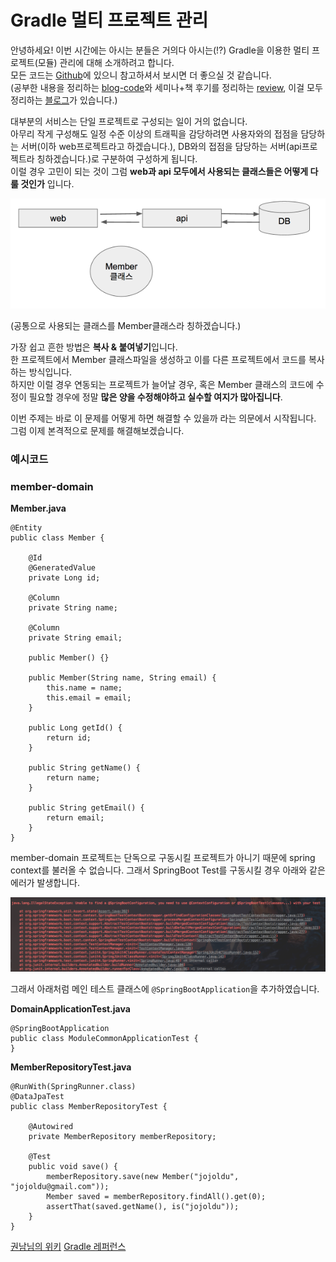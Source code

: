 # Gradle 멀티 프로젝트 관리
안녕하세요! 이번 시간에는 아시는 분들은 거의다 아시는(!?) Gradle을 이용한 멀티 프로젝트(모듈) 관리에 대해 소개하려고 합니다.  
모든 코드는 [Github](https://github.com/jojoldu/blog-code/tree/master/java/enum-mapper)에 있으니 참고하셔서 보시면 더 좋으실 것 같습니다.  
(공부한 내용을 정리하는 [blog-code](https://github.com/jojoldu/blog-code)와 세미나+책 후기를 정리하는 [review](https://github.com/jojoldu/review), 이걸 모두 정리하는 [블로그](http://jojoldu.tistory.com/)가 있습니다.)<br/>  

대부분의 서비스는 단일 프로젝트로 구성되는 일이 거의 없습니다.  
아무리 작게 구성해도 일정 수준 이상의 트래픽을 감당하려면 사용자와의 접점을 담당하는 서버(이하 web프로젝트라고 하겠습니다.), DB와의 접점을 담당하는 서버(api프로젝트라 칭하겠습니다.)로 구분하여 구성하게 됩니다.  
이럴 경우 고민이 되는 것이 그럼 **web과 api 모두에서 사용되는 클래스들은 어떻게 다룰 것인가** 입니다.  

![서버구성](./images/서버구성.png)  

(공통으로 사용되는 클래스를 Member클래스라 칭하겠습니다.)  

가장 쉽고 흔한 방법은 **복사 & 붙여넣기**입니다.  
한 프로젝트에서 Member 클래스파일을 생성하고 이를 다른 프로젝트에서 코드를 복사하는 방식입니다.  
하지만 이럴 경우 연동되는 프로젝트가 늘어날 경우, 혹은 Member 클래스의 코드에 수정이 필요할 경우에 정말 **많은 양을 수정해야하고 실수할 여지가 많아집니다**.  

이번 주제는 바로 이 문제를 어떻게 하면 해결할 수 있을까 라는 의문에서 시작됩니다.  
그럼 이제 본격적으로 문제를 해결해보겠습니다.

### 예시코드

### member-domain

**Member.java**  

```
@Entity
public class Member {

    @Id
    @GeneratedValue
    private Long id;

    @Column
    private String name;

    @Column
    private String email;

    public Member() {}

    public Member(String name, String email) {
        this.name = name;
        this.email = email;
    }

    public Long getId() {
        return id;
    }

    public String getName() {
        return name;
    }

    public String getEmail() {
        return email;
    }
}
```


member-domain 프로젝트는 단독으로 구동시킬 프로젝트가 아니기 때문에 spring context를 불러올 수 없습니다.   그래서 SpringBoot Test를 구동시킬 경우 아래와 같은 에러가 발생합니다.  

![Spring Context 불러오기 실패](./images/context불러오기실패.png)  

그래서 아래처럼 메인 테스트 클래스에 ```@SpringBootApplication```을 추가하였습니다.     

**DomainApplicationTest.java**  
```
@SpringBootApplication
public class ModuleCommonApplicationTest {
}

```


**MemberRepositoryTest.java**  
```
@RunWith(SpringRunner.class)
@DataJpaTest
public class MemberRepositoryTest {

    @Autowired
    private MemberRepository memberRepository;

    @Test
    public void save() {
        memberRepository.save(new Member("jojoldu", "jojoldu@gmail.com"));
        Member saved = memberRepository.findAll().get(0);
        assertThat(saved.getName(), is("jojoldu"));
    }
}

```

[권남님의 위키](http://kwonnam.pe.kr/wiki/gradle/multiproject)
[Gradle 레퍼런스](https://docs.gradle.org/current/userguide/multi_project_builds.html)
